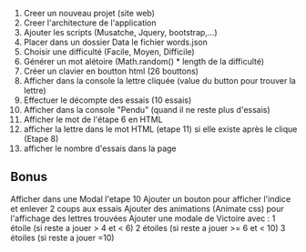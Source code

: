 1. Creer un nouveau projet (site web)
2. Creer l'architecture de l'application
3. Ajouter les scripts (Musatche, Jquery, bootstrap,...)
4. Placer dans un dossier Data le fichier words.json
5. Choisir une difficulté (Facile, Moyen, Difficile)
6. Générer un mot alétoire (Math.random() * length de la difficulté)
7. Créer un clavier en boutton html (26 bouttons)
8. Afficher dans la console la lettre cliquée (value du button pour trouver la lettre)
9. Effectuer le décompte des essais (10 essais)
10. Afficher dans la console "Pendu" (quand il ne reste plus d'essais)
11. Afficher le mot de l'étape 6 en HTML
12. afficher la lettre dans le mot HTML (etape 11) si elle existe après le clique (Etape 8)
13. afficher le nombre d'essais dans la page

## Bonus
Afficher dans une Modal l'etape 10
Ajouter un bouton pour afficher l'indice et enlever 2 coups aux essais
Ajouter des animations (Animate css) pour l'affichage des lettres trouvées
Ajouter une modale de Victoire avec :
        1 étoile (si reste a jouer > 4 et < 6)
        2 étoiles (si reste a jouer >= 6 et < 10)
        3 étoiles (si reste a jouer =10)


